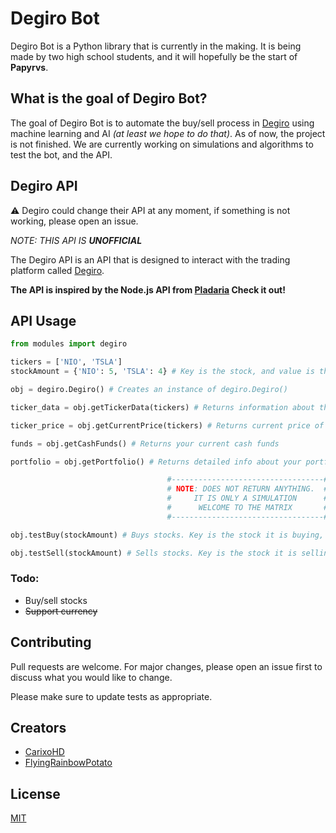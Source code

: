 # Degiro Bot

Degiro Bot is a Python library that is currently in the making. It is being made by two high school students, and it will hopefully be the start of **Papyrvs**. 


## What is the goal of Degiro Bot?

The goal of Degiro Bot is to automate the buy/sell process in [Degiro](https://www.degiro.nl/) using machine learning and AI *(at least we hope to do that)*. As of now, the project is not finished. We are currently working on simulations and algorithms to test the bot, and the API.


## Degiro API
⚠️ Degiro could change their API at any moment, if something is not working, please open an issue.

*NOTE: THIS API IS **UNOFFICIAL***

The Degiro API is an API that is designed to interact with the trading platform called [Degiro](https://www.degiro.nl/). 

**The API is inspired by the Node.js API from [Pladaria](https://github.com/pladaria/degiro) Check it out!**



## API Usage

```python
from modules import degiro

tickers = ['NIO', 'TSLA'] 
stockAmount = {'NIO': 5, 'TSLA': 4} # Key is the stock, and value is the amount

obj = degiro.Degiro() # Creates an instance of degiro.Degiro()

ticker_data = obj.getTickerData(tickers) # Returns information about the inputted tickers

ticker_price = obj.getCurrentPrice(tickers) # Returns current price of the given stock/stocks

funds = obj.getCashFunds() # Returns your current cash funds

portfolio = obj.getPortfolio() # Returns detailed info about your portfolio. This function is not completely finished yet.

                                   #----------------------------------#
                                   # NOTE: DOES NOT RETURN ANYTHING.  #
                                   #     IT IS ONLY A SIMULATION      #
                                   #      WELCOME TO THE MATRIX       #
                                   #----------------------------------#

obj.testBuy(stockAmount) # Buys stocks. Key is the stock it is buying, while the value is the amount

obj.testSell(stockAmount) # Sells stocks. Key is the stock it is selling, while the value is the amount
```
### Todo:
- Buy/sell stocks
- ~~Support currency~~

## Contributing
Pull requests are welcome. For major changes, please open an issue first to discuss what you would like to change.

Please make sure to update tests as appropriate.

## Creators
- [CarixoHD](https://github.com/CarixoHD)
- [FlyingRainbowPotato](https://github.com/FlyingRainbowPotato)

## License
[MIT](https://choosealicense.com/licenses/mit/)
